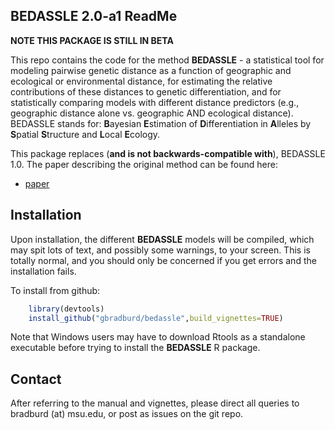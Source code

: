 
## BEDASSLE 2.0-a1 ReadMe

**NOTE THIS PACKAGE IS STILL IN BETA**

This repo contains the code for the method **BEDASSLE** - a statistical tool 
for modeling pairwise genetic distance as a function of geographic and ecological 
or environmental distance, for estimating the relative contributions of these 
distances to genetic differentiation, and for statistically comparing models with 
different distance predictors (e.g., geographic distance alone vs. geographic AND 
ecological distance). BEDASSLE stands for: **B**ayesian **E**stimation of 
**D**ifferentiation in **A**lleles by **S**patial **S**tructure and **L**ocal **E**cology.

This package replaces (**and is not backwards-compatible with**), BEDASSLE 1.0. The 
paper describing the original method can be found here:

 * [paper](https://doi.org/10.1111/evo.12193)

## Installation

Upon installation, the different **BEDASSLE** models will be compiled, which may 
spit lots of text, and possibly some warnings, to your screen. This is 
totally normal, and you should only be concerned if you get errors 
and the installation fails.

To install from github:

```r
	library(devtools)
	install_github("gbradburd/bedassle",build_vignettes=TRUE)
```

Note that Windows users may have to download Rtools as a 
standalone executable before trying to install the **BEDASSLE** R package.


## Contact

After referring to the manual and vignettes, 
please direct all queries to bradburd (at) msu.edu, 
or post as issues on the git repo.